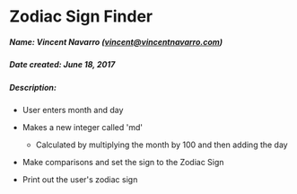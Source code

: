 # Zodiac Sign Finder 

##### Name: Vincent Navarro ([vincent@vincentnavarro.com])
##### Date created: June 18, 2017
##### Description:
- User enters month and day
- Makes a new integer called 'md' 
    - Calculated by multiplying the month by 100 and then adding the day
- Make comparisons and set the sign to the Zodiac Sign
- Print out the user's zodiac sign


  [vincent@vincentnavarro.com]:<mailto:vincent@vincentnavarro.com>
